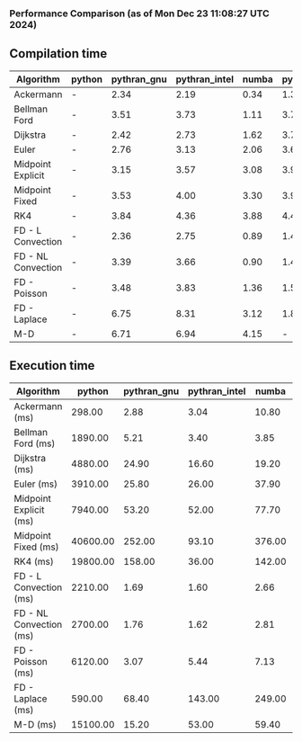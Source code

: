 ### Performance Comparison (as of Mon Dec 23 11:08:27 UTC 2024)
## Compilation time
Algorithm                 | python                    | pythran_gnu               | pythran_intel             | numba                     | pyccel_fortran_gnu        | pyccel_c_gnu              | pyccel_fortran_intel      | pyccel_c_intel           
------------------------- | ------------------------- | ------------------------- | ------------------------- | ------------------------- | ------------------------- | ------------------------- | ------------------------- | -------------------------
Ackermann                 | -                         | 2.34                      | 2.19                      | 0.34                      | 1.35                      | 1.31                      | 1.48                      | 1.40                     
Bellman Ford              | -                         | 3.51                      | 3.73                      | 1.11                      | 3.72                      | 4.00                      | 3.86                      | 4.02                     
Dijkstra                  | -                         | 2.42                      | 2.73                      | 1.62                      | 3.76                      | 4.03                      | 3.93                      | 4.07                     
Euler                     | -                         | 2.76                      | 3.13                      | 2.06                      | 3.67                      | 4.01                      | 3.86                      | 4.05                     
Midpoint Explicit         | -                         | 3.15                      | 3.57                      | 3.08                      | 3.95                      | 4.25                      | 4.07                      | 4.25                     
Midpoint Fixed            | -                         | 3.53                      | 4.00                      | 3.30                      | 3.99                      | 4.35                      | 4.13                      | 4.34                     
RK4                       | -                         | 3.84                      | 4.36                      | 3.88                      | 4.46                      | 4.75                      | 4.60                      | 4.83                     
FD - L Convection         | -                         | 2.36                      | 2.75                      | 0.89                      | 1.42                      | 4.01                      | 1.61                      | 3.99                     
FD - NL Convection        | -                         | 3.39                      | 3.66                      | 0.90                      | 1.44                      | 4.01                      | 1.64                      | 4.01                     
FD - Poisson              | -                         | 3.48                      | 3.83                      | 1.36                      | 1.55                      | 4.12                      | 2.89                      | 4.04                     
FD - Laplace              | -                         | 6.75                      | 8.31                      | 3.12                      | 1.86                      | 4.45                      | 2.16                      | 4.35                     
M-D                       | -                         | 6.71                      | 6.94                      | 4.15                      | -                         | -                         | -                         | -                        

## Execution time
Algorithm                 | python                    | pythran_gnu               | pythran_intel             | numba                     | pyccel_fortran_gnu        | pyccel_c_gnu              | pyccel_fortran_intel      | pyccel_c_intel           
------------------------- | ------------------------- | ------------------------- | ------------------------- | ------------------------- | ------------------------- | ------------------------- | ------------------------- | -------------------------
Ackermann (ms)            | 298.00                    | 2.88                      | 3.04                      | 10.80                     | 1.55                      | 1.55                      | 9.92                      | 4.35                     
Bellman Ford (ms)         | 1890.00                   | 5.21                      | 3.40                      | 3.85                      | 2.93                      | 5.97                      | -                         | 19.00                    
Dijkstra (ms)             | 4880.00                   | 24.90                     | 16.60                     | 19.20                     | 18.20                     | 31.80                     | -                         | 21.40                    
Euler (ms)                | 3910.00                   | 25.80                     | 26.00                     | 37.90                     | 16.30                     | 142.00                    | 14.90                     | 128.00                   
Midpoint Explicit (ms)    | 7940.00                   | 53.20                     | 52.00                     | 77.70                     | 24.00                     | 281.00                    | 16.20                     | 248.00                   
Midpoint Fixed (ms)       | 40600.00                  | 252.00                    | 93.10                     | 376.00                    | 74.60                     | 1390.00                   | 59.30                     | 1210.00                  
RK4 (ms)                  | 19800.00                  | 158.00                    | 36.00                     | 142.00                    | 32.30                     | 483.00                    | 37.50                     | 401.00                   
FD - L Convection (ms)    | 2210.00                   | 1.69                      | 1.60                      | 2.66                      | 1.64                      | 1.84                      | -                         | 4.33                     
FD - NL Convection (ms)   | 2700.00                   | 1.76                      | 1.62                      | 2.81                      | 1.86                      | 1.99                      | -                         | 4.08                     
FD - Poisson (ms)         | 6120.00                   | 3.07                      | 5.44                      | 7.13                      | 2.78                      | 3.82                      | -                         | 5.07                     
FD - Laplace (ms)         | 590.00                    | 68.40                     | 143.00                    | 249.00                    | 58.60                     | 280.00                    | -                         | 274.00                   
M-D (ms)                  | 15100.00                  | 15.20                     | 53.00                     | 59.40                     | -                         | -                         | -                         | -                        

